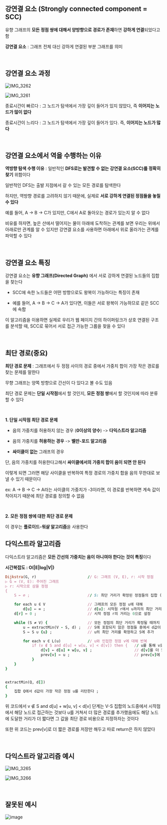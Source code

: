 ## 강연결 요소 (Strongly connected component = SCC)

유향 그래프의 **모든 정점 쌍에 대해서 양방향으로 경로가 존재**하면 **강하게 연결**되었다고 함

**강연결 요소** : 그래프 전체 대신 강하게 연결된 부분 그래프를 의미

<br/>

## 강연결 요소 과정 

![IMG_3262](https://github.com/user-attachments/assets/33fcb0f3-2bbc-4940-8310-98eb5be1136b)

![IMG_3261](https://github.com/user-attachments/assets/b94c61de-d3a4-423c-8ad5-7d65d36d15e7)

종료시간이 빠르다 : 그 노드가 탐색에서 가장 깊이 들어가 있지 않았다, 즉 **이어지는 노드가 많이 없다**

종료시간이 느리다 : 그 노드가 탐색에서 가장 깊이 들어가 있다. 즉, **이어지는 노드가 많다**

<br/>

## 강연결 요소에서 역을 수행하는 이유

**역방향 탐색 수행 이유** : 일반적인 **DFS로는 발견할 수 없는 강연결 요소(SCC)를 정확히 찾기** 위함이다

일반적인 DFS는 출발 지점에서 갈 수 있는 모든 경로를 탐색한다

하지만, 역방향 경로를 고려하지 않기 때문에, 실제로 **서로 강하게 연결된 정점들을 놓칠 수 있다**

예를 들어, A → B → C가 있지만, C에서 A로 돌아오는 경로가 있는지 알 수 없다

비유를 하자면, 높은 산에서 떨어지는 물이 아래에 도착하는 관계를 보면 우리는 위에서 아래로만 관계를 알 수 있지만 강연결 요소를 사용하면 아래에서 위로 올라가는 관계를 파악할 수 있다 

<br/>

## 강연결 요소 특징 

강연결 요소는 **유향 그래프(Directed Graph)** 에서 서로 강하게 연결된 노드들의 집합을 찾는다

- SCC에 속한 노드들은 어떤 방향으로도 왕복이 가능하다는 특징이 존재

- 예를 들어, A → B → C → A가 있다면, 이들은 서로 왕복이 가능하므로 같은 SCC에 속함

이 알고리즘을 이용하면 실제로 우리가 웹 페이지 간의 하이퍼링크가 상호 연결된 구조를 분석할 때, SCC로 묶어서 서로 접근 가능한 그룹을 찾을 수 있다 

<br/>

## 최단 경로(중요)

**최단 경로 문제** : 그래프에서 두 정점 사이의 경로 중에서 가중치 합이 가장 작은 경로를 찾는 문제를 말한다 

무향 그래프는 양쪽 방향으로 간선이 다 있다고 볼 수도 있음

최단 경로 문제는 **단일 시작점**에서 할 것인지, **모든 정점 쌍**에서 할 것인지에 따라 분류할 수 있다

<br/>

**1. 단일 시작점 최단 경로 문제**

- 음의 가중치를 허용하지 않는 경우 (**0이상의 양수**) -> **다익스트라 알고리즘**

- 음의 가중치를 **허용하는 경우** -> **벨만-포드 알고리즘**

- **싸이클이 없는** 그래프의 경우

단, 음의 가중치를 허용한다고해서 **싸이클에서의 가중치 합이 음이 되면 안 된다**

이렇게 되면 그러면 해당 사이클을 반복하여 특정 경로의 가중치 합을 음의 무한대로 보낼 수 있기 때문이다 

ex: A → B → C → A라는 사이클의 가중치가 -3이라면, 이 경로를 반복하면 계속 값이 작아지기 때문에 최단 경로를 정의할 수 없음

<br>

**2. 모든 정점 쌍에 대한 최단 경로 문제** 

이 경우는 **플로이드-워샬 알고리즘**을 사용한다 

## 다익스트라 알고리즘

다익스트라 알고리즘은 **모든 간선의 가중치는 음이 아니여야 한다는 것이 특징**이다

**시간복잡도 : O(|E|log|V|)**

```ruby
Dijkstra(G, r)                       // G: 그래프 (V, E), r: 시작 정점
▷ G = (V, E): 주어진 그래프
▷ r: 시작으로 삼을 정점
{
    S ← ∅ ;                          // S: 최단 거리가 확정된 정점들의 집합 (초기에는 공집합)

    for each u ∈ V                   // 그래프의 모든 정점 u에 대해
        d[u] ← ∞ ;                   // d[u]: 시작점 r에서 u까지의 최단 거리 추정값 (초기에는 무한대)
    d[r] ← 0 ;                       // 시작 정점 r의 거리는 0으로 설정

    while (S ≠ V) {                  // 모든 정점의 최단 거리가 확정될 때까지 반복
        u ← extractMin(V - S, d) ;   // S에 포함되지 않은 정점들 중에서 d값이 가장 작은 정점 u 선택
        S ← S ∪ {u} ;                // u의 최단 거리를 확정하고 S에 추가

        for each v ∈ L(u)            // u와 인접한 정점 v에 대해 반복
            if (v ∉ S and d[u] + w[u, v] < d[v]) then {   // u를 통해 v로 가는 경로가 더 짧다면
                d[v] ← d[u] + w[u, v] ;                   // d[v]를 더 짧은 거리로 갱신 (이완)
                prev[v] ← u ;                             // prev[v]에 u 저장 → 경로 추적을 위함
            }
    }
}


extractMin(Q, d[])
{
    집합 Q에서 d값이 가장 작은 정점 u를 리턴한다 ;
}
```

위 코드에서 v ∉ S and d[u] + w[u, v] < d[v] 단계는 V-S 집합의 노드중에서 시작점에서 해당 노드로 접근하는 것보다 u를 거쳐서 더 많은 경로를 추가했음에도 해당 노드에 도달한 거리가 더 짧다면 그 값을 최단 경로 비용으로 지정하자는 것이다 

또한 위 코드는 prev[v]로 더 짧은 경로를 저장만 해두고 따로 return은 하지 않았다

<br/>

## 다익스트라 알고리즘 예시 

![IMG_3265](https://github.com/user-attachments/assets/a0f87912-b3df-4988-8fb1-15bd7e603d0f)

![IMG_3266](https://github.com/user-attachments/assets/e17f6122-f350-43da-a516-bd1dfaffbb43)

<br/>

## 잘못된 예시 

![image](https://github.com/user-attachments/assets/b00a466b-4a51-4820-b997-b7bf43c5c275)




















































































